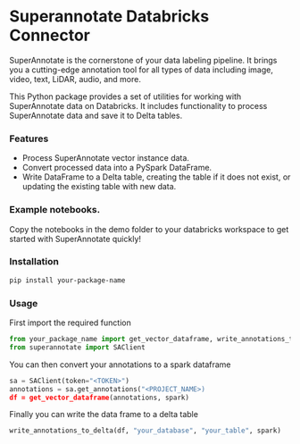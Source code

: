 # Superannotate Databricks Connector
SuperAnnotate is the cornerstone of your data labeling pipeline. It brings you a cutting-edge annotation tool for all types of data including image, video, text, LiDAR, audio, and more.

This Python package provides a set of utilities for working with SuperAnnotate data on Databricks. It includes functionality to process SuperAnnotate data and save it to Delta tables.


### Features
- Process SuperAnnotate vector instance data.
- Convert processed data into a PySpark DataFrame.
- Write DataFrame to a Delta table, creating the table if it does not exist, or updating the existing table with new data.


### Example notebooks.
Copy the notebooks in the demo folder to your databricks workspace to get started with SuperAnnotate quickly!

### Installation
```bash
pip install your-package-name
``` 

### Usage
First import the required function

```python
from your_package_name import get_vector_dataframe, write_annotations_to_delta
from superannotate import SAClient
```

You can then convert your annotations to a spark dataframe

```python
sa = SAClient(token="<TOKEN>")
annotations = sa.get_annotations("<PROJECT_NAME>)
df = get_vector_dataframe(annotations, spark)
```

Finally you can write the data frame to a delta table

```python
write_annotations_to_delta(df, "your_database", "your_table", spark)
```
